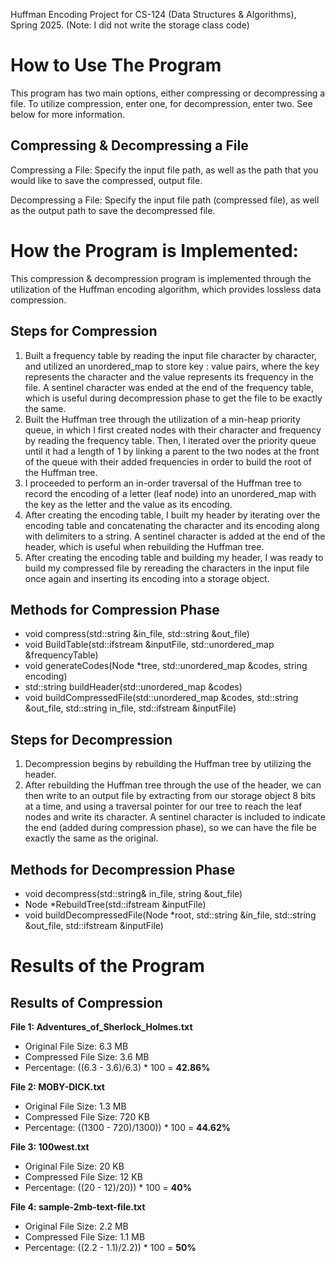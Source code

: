 Huffman Encoding Project for CS-124 (Data Structures & Algorithms), Spring 2025. (Note: I did not write the storage class code) 
<h1> How to Use The Program </h1>
This program has two main options, either compressing or decompressing a file. To utilize compression, enter one, for decompression, enter two. See below for more information. 
<h2> Compressing & Decompressing a File </h2>
Compressing a File: Specify the input file path, as well as the path that you would like to save the compressed, output file. 

Decompressing a File: Specify the input file path (compressed file), as well as the output path to save the decompressed file. 

<h1> How the Program is Implemented: </h1>

This compression & decompression program is implemented through the utilization of the Huffman encoding algorithm, which provides lossless data compression.

<h2> Steps for Compression </h2>

1) Built a frequency table by reading the input file character by character, and utilized an unordered_map to store key : value pairs, where the key represents the character and the value represents its frequency in the file. A sentinel character was ended at the end of the frequency table, which is useful during decompression phase to get the file to be exactly the same. 
2) Built the Huffman tree through the utilization of a min-heap priority queue, in which I first created nodes with their character and frequency by reading the frequency table. Then, I iterated over the priority queue until it had a length of 1 by linking a parent to the two nodes at the front of the queue with their added frequencies in order to build the root of the Huffman tree.
3) I proceeded to perform an in-order traversal of the Huffman tree to record the encoding of a letter (leaf node) into an unordered_map with the key as the letter and the value as its encoding.
4) After creating the encoding table, I built my header by iterating over the encoding table and concatenating the character and its encoding along with delimiters to a string. A sentinel character is added at the end of the header, which is useful when rebuilding the Huffman tree. 
5) After creating the encoding table and building my header, I was ready to build my compressed file by rereading the characters in the input file once again and inserting its encoding into a storage object.

<h2> Methods for Compression Phase </h2>

<ul> 
  <li> void compress(std::string &in_file, std::string &out_file) </li>
  <li> void BuildTable(std::ifstream &inputFile, std::unordered_map<char, int> &frequencyTable) </li>
  <li> void generateCodes(Node *tree, std::unordered_map<char, std::string> &codes, string encoding) </li>
  <li> std::string buildHeader(std::unordered_map<char, std::string> &codes) </li>
  <li> void buildCompressedFile(std::unordered_map<char, std::string> &codes, std::string &out_file, std::string in_file, std::ifstream &inputFile) </li>
</ul>

<h2> Steps for Decompression </h2>

<ol> 
  <li> Decompression begins by rebuilding the Huffman tree by utilizing the header. </li>
  <li> After rebuilding the Huffman tree through the use of the header, we can then write to an output file by extracting from our storage object 8 bits at a time, and     using a traversal pointer for our tree to reach the leaf nodes and write its character. A sentinel character is included to indicate the end (added during compression    phase), so we can have the file be exactly the same as the original. </li>
</ol>

<h2> Methods for Decompression Phase </h2>

<ul> 
  <li> void decompress(std::string& in_file, string &out_file) </li>
  <li> Node *RebuildTree(std::ifstream &inputFile) </li>
  <li> void buildDecompressedFile(Node *root, std::string &in_file, std::string &out_file, std::ifstream &inputFile) </li>
</ul>

<h1> Results of the Program </h1>
<h2> Results of Compression </h2>

<b> File 1: Adventures_of_Sherlock_Holmes.txt </b> 
<ul> 
  <li> Original File Size: 6.3 MB </li>
  <li> Compressed File Size: 3.6 MB </li>
  <li> Percentage: ((6.3 - 3.6)/6.3) * 100 = <b> 42.86% </b> </li>
</ul>

<b> File 2: MOBY-DICK.txt </b> 
<ul> 
  <li> Original File Size: 1.3 MB </li>
  <li> Compressed File Size: 720 KB </li>
  <li> Percentage: ((1300 - 720)/1300)) * 100 = <b> 44.62% </b> </li>
</ul>

<b> File 3: 100west.txt </b> 
<ul> 
  <li> Original File Size: 20 KB </li>
  <li> Compressed File Size: 12 KB </li>
  <li> Percentage: ((20 - 12)/20)) * 100 = <b> 40% </b> </li>
</ul>

<b> File 4: sample-2mb-text-file.txt </b> 
<ul> 
  <li> Original File Size: 2.2 MB </li>
  <li> Compressed File Size: 1.1 MB </li>
  <li> Percentage: ((2.2 - 1.1)/2.2)) * 100 = <b> 50% </b> </li>
</ul>
